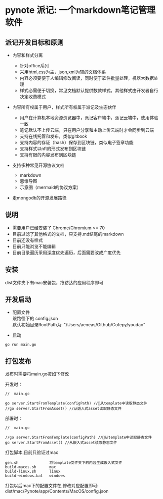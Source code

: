 pynote 派记: 一个markdown笔记管理软件
=================================

## 派记开发目标和原则
- 内容和样式分离
    - 针对office系列
    - 采用html,css为主，json,xml为辅的文档体系
    - 内容必须要便于人编辑修改阅读，同时便于软件批量处理，机器大数据处理
    - 样式必需便于切换，常见文档默认提供数款样式，其他样式由开发者自行决定收费模式

- 内容所有权属于用户，样式所有权属于派记及生态伙伴
    - 用户在计算机本地资源浏览器中，派记客户端中，派记云端中，使用体验一致
    - 笔记默认不上传云端，只在用户分享和主动上传云端时才会同步到云端
    - 支持在线托管和发布，类似gitbook
    - 支持内容的存证（hash）保存到区块链，类似电子签章功能
    - 支持样式以nft的形式发布到区块链
    - 支持有限的内容发布到区块链

- 支持多种常见开源协议文档
    - markdown
    - 思维导图
    - 示意图（mermaid的协议方案）

- 走mongodb的开源发展路径

## 说明
- 需要用户已经安装了 Chrome/Chromium >= 70
- 目前过滤了其他格式的文档，只支持.md结尾的markdown
- 目前还没有样式
- 目前只能浏览不能编辑
- 目前目录遍历采用深度优先遍历，后面需要改成广度优先

## 安装
dist文件夹下有mac安装包，拖访达的应用程序即可

## 开发启动
- 配置文件  
跟路径下的 config.json  
默认初始目录RootPath为: "/Users/aeneas/Github/Cofepy/youdao"  

- 启动
``` shell
go run main.go
```

## 打包发布
发布时需要将main.go按如下修改

开发时： 
``` golang
//  main.go

go server.StartFromTemplate(configPath) //从template中读取静态文件
//go server.StartFromAsset() //从嵌入式asset读取静态文件
```
部署时： 
``` golang
//  main.go

//go server.StartFromTemplate(configPath) //从template中读取静态文件
go server.StartFromAsset() //从嵌入式asset读取静态文件
```

打包脚本,目前只验证过mac
```
gen.sh              将template文件夹下的内容生成嵌入式文件
build-macos.sh      mac
build-linux.sh      linux
build-windows.bat   windows
```

打包以后mac下的配置文件在,修改对应配置即可:  
dist/mac/Pynote/app/Contents/MacOS/config.json  